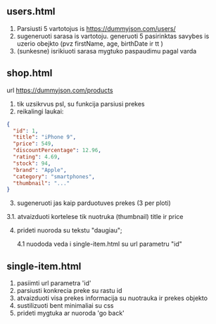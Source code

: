 ## users.html

1. Parsiusti 5 vartotojus is https://dummyjson.com/users/
2. sugeneruoti sarasa is vartotoju. generuoti 5 pasirinktas savybes is uzerio obejkto (pvz firstName, age, birthDate ir tt )
3. (sunkesne) isrikiuoti sarasa mygtuko paspaudimu pagal varda

## shop.html

url https://dummyjson.com/products

1. tik uzsikrvus psl, su funkcija parsiusi prekes
2. reikalingi laukai:

```json
{
  "id": 1,
  "title": "iPhone 9",
  "price": 549,
  "discountPercentage": 12.96,
  "rating": 4.69,
  "stock": 94,
  "brand": "Apple",
  "category": "smartphones",
  "thumbnail": "..."
}
```

3. sugeneruoti jas kaip parduotuves prekes (3 per ploti)

3.1. atvaizduoti kortelese tik nuotruka (thumbnail) title ir price

4. prideti nuoroda su tekstu "daugiau";

   4.1 nuododa veda i single-item.html su url parametru "id"

## single-item.html

1. pasiimti url parametra 'id'
2. parsiusti konkrecia preke su rastu id
3. atvaizduoti visa prekes informacija su nuotrauka ir prekes objekto
4. sustilizuoti bent minimaliai su css
5. prideti mygtuka ar nuoroda 'go back'
